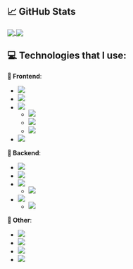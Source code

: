 ## &#x1f4c8; GitHub Stats

<a href="https://github.com/MartinHeinz/MartinHeinz">
  <img align="center" src="https://github-readme-stats.vercel.app/api/top-langs/?username=MatijaNovosel&layout=compact&langs_count=10&exclude_repo=heroesofcrimson&hide_title=true" />
</a>
<a href="https://github.com/MartinHeinz/MartinHeinz">
  <img align="center" src="https://github-readme-stats.vercel.app/api?username=MatijaNovosel&show_icons=true&line_height=28&hide_title=true" />
</a>

## 💻 Technologies that I use:

**🎨 Frontend**:
- ![](https://img.shields.io/badge/SASS&SCSS-informational?style=flat-square&logo=sass&logoColor=white&color=CC6699)
- ![](https://img.shields.io/badge/Angular-informational?style=flat-square&logo=angular&logoColor=white&color=DD0031)
- ![](https://img.shields.io/badge/VueJS-3%20&%202-informational?style=flat-square&logo=vue.js&logoColor=white&color=2bbc8a)
  - ![](https://img.shields.io/badge/Vuetify-informational?style=flat-square&logo=vuetify&logoColor=white&color=1867c0)
  - ![](https://img.shields.io/badge/Quasar-informational?style=flat-square&logo=quasar&logoColor=white&color=1976d2)
  - ![](https://img.shields.io/badge/Buefy-informational?style=flat-square&logo=buefy&logoColor=white&color=7957D5)
- ![](https://img.shields.io/badge/Electron-informational?style=flat-square&logo=electron&logoColor=white&color=47848F)

**🔧 Backend**:
- ![](https://img.shields.io/badge/Spring-informational?style=flat-square&logo=spring&logoColor=white&color=6DB33F)
- ![](https://img.shields.io/badge/.NET%20Core-informational?style=flat-square&logo=dotnet&logoColor=white&color=5C2D91)
- ![](https://img.shields.io/badge/PHP-informational?style=flat-square&logo=php&logoColor=white&color=777BB4)
  - ![](https://img.shields.io/badge/CakePHP-informational?style=flat-square&logo=cakephp&logoColor=white&color=D33C43)
- ![](https://img.shields.io/badge/NodeJS-informational?style=flat-square&logo=nodedotjs&logoColor=white&color=339933)
  - ![](https://img.shields.io/badge/NestJS&TypeORM-informational?style=flat-square&logo=nestjs&logoColor=E0234E&color=black)

**🔗 Other**:
- ![](https://img.shields.io/badge/MySQL-informational?style=flat-square&logo=mysql&logoColor=white&color=4479A1)
- ![](https://img.shields.io/badge/TSQL-informational?style=flat-square&logo=microsoft-sql-server&logoColor=white&color=CC2927)
- ![](https://img.shields.io/badge/Firebase&Firestore-informational?style=flat-square&logo=firebase&logoColor=ffa611&color=FFCA28)
- ![](https://img.shields.io/badge/GraphQL-informational?style=flat-square&logo=graphql&logoColor=fd43c0&color=E10098)
